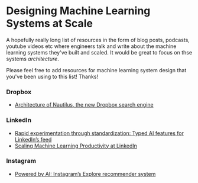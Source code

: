 # Designing Machine Learning Systems at Scale

A hopefully really long list of resources in the form of blog posts, podcasts, youtube videos etc where engineers talk and write about the machine learning systems they've built and scaled. It would be great to focus on thse systems _architecture_.

Please feel free to add resources for machine learning system design that you've been using to this list! Thanks!


### Dropbox
- [Architecture of Nautilus, the new Dropbox search engine](https://dropbox.tech/machine-learning/architecture-of-nautilus-the-new-dropbox-search-engine)

### LinkedIn
- [Rapid experimentation through standardization: Typed AI features for LinkedIn’s feed](https://engineering.linkedin.com/blog/2020/feed-typed-ai-features)
- [Scaling Machine Learning Productivity at LinkedIn](https://engineering.linkedin.com/blog/2019/01/scaling-machine-learning-productivity-at-linkedin)

### Instagram
- [Powered by AI: Instagram’s Explore recommender system](https://instagram-engineering.com/powered-by-ai-instagrams-explore-recommender-system-7ca901d2a882)

